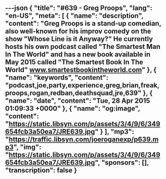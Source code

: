 ---json
{
  "title": "#639 - Greg Proops",
  "lang": "en-US",
  "meta": [
    {
      "name": "description",
      "content": "Greg Proops is a stand-up comedian, also well-known for his improv comedy on the show \"Whose Line is it Anyway?\" He currently hosts his own podcast called \"The Smartest Man In The World\" and has a new book available in May 2015 called \"The Smartest Book In The World\" www.smartestbookintheworld.com"
    },
    {
      "name": "keywords",
      "content": "podcast,joe,party,experience,greg,brian,freak,proops,rogan,redban,deathsquad,jre,639"
    },
    {
      "name": "date",
      "content": "Tue, 28 Apr 2015 01:09:33 +0000"
    },
    {
      "name": "og:image",
      "content": "https://static.libsyn.com/p/assets/3/4/9/6/349654fcb3a50ea7/JRE639.jpg"
    }
  ],
  "mp3": "https://traffic.libsyn.com/joeroganexp/p639.mp3",
  "img": "https://static.libsyn.com/p/assets/3/4/9/6/349654fcb3a50ea7/JRE639.jpg",
  "sponsors": [],
  "transcription": false
}
---
<episode-header />

<timemark seconds="0" />

<transcribe-call-to-action />

<episode-footer />